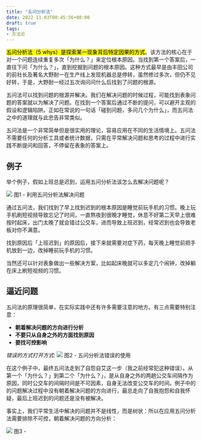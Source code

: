 ```yaml
---
title: "五问分析法"
date: 2022-11-03T00:45:56+08:00
draft: true
tags:
- 方法论
---
```


<mark>五问分析法（5 whys）是探索某一现象背后特定因果的方式</mark>。该方法的核心在于对一个问题连续重复多次「为什么？」来定位根本原因。当找到第一个答案后，一直往下问「为什么？」，直到挖掘到问题的根本原因。这种方式最早是由丰田公司的前社长及著名大野耐一在生产线上发现机器总是停转，虽然修过多次，但仍不见好转，于是，大野耐一经过五次询问问什么后找到了问题的根源。

五问法可以找到问题的根源并解决。我们在解决问题的时候过程，可能找到表象问题的答案就以为解决了问题。在找到一个答案后通过不断的提问，可以避开主观的假设和逻辑陷阱。正如在常说的一句话「碰到问题，多问几个为什么」，而五问法之中的道理就与此忠告非常类似。

五问法是一个非常简单但是很实用的理论，容易应用在不同的生活情境上。五问法不需要任何的分析工具或者统计数据，只需在平常解决问题和思考的过程中进行实践不断提问和回答，不停留在表象的答案上。


## 例子
举个例子，假如上班总是迟到，运用五问分析法该怎么去解决问题呢？

![](https://blog-image-1306462451.cos.ap-nanjing.myqcloud.com/img/five-whys-1.png)
图1 - 利用五问分析法解决问题

通过五问法，我们找到了早上找到迟到的根本原因是睡觉前玩手机的习惯。晚上玩手机刷短视频导致忘记了时间，一直熬夜到很晚才睡觉，休息不好第二天早上很难按时起床，出门太晚了就会错过公交车，进而导致上班迟到，经常迟到也会导致老板对你不满意。

找到原因后「上班迟到」的原因后，接下来就需要对症下药，每天晚上睡觉前把手机放到一边，改掉睡前玩手机的习惯。

当然还可以针对表象做出一些解决方案，比如起床晚就可以多定几个闹钟，改掉躺在床上刷短视频的习惯。

## 逼近问题
五问法的原理很简单，在实际实践中还有许多需要注意的地方。有三点需要特别注意：
- **朝着解决问题的方向进行分析**
- **不要只从自身之外的方面找到原因**
- **要找可控影响**

*错误的方式打开方式:*
![](https://blog-image-1306462451.cos.ap-nanjing.myqcloud.com/img/five-whys-2.png)
图2 - 五问分析法错误的使用

在这个例子中，最终五问法走到了自怨自艾这一步（我之前经常犯这种错误）。从第一个「为什么？」到第二个「为什么？」，是从自身之外的两趟公交车间隔作为原因，同时公交车的间隔时间是不可因素，自身无法改变公交车的时间。例子中的的问题解决过程中没有朝着解决问题的方向进行，最总走向了自我抱怨和自我怀疑，最后上班迟到的问题还是没有被解决。

事实上，我们平常生活中解决的问题并不是线性，而是树状：所以在应用五问分析法需要排除不可控，朝着解决问题的方向分析：

![](https://blog-image-1306462451.cos.ap-nanjing.myqcloud.com/img/five-whys-3.png)
图3 - 




